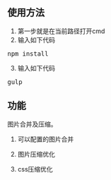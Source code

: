 ﻿## 使用方法 ##

1. 第一步就是在当前路径打开cmd
2. 输入如下代码
<pre>npm install</pre>
3. 输入如下代码
<pre>gulp</pre>	

## 功能 ##

图片合并及压缩。

1. 可以配置的图片合并

2. 图片压缩优化

3. css压缩优化